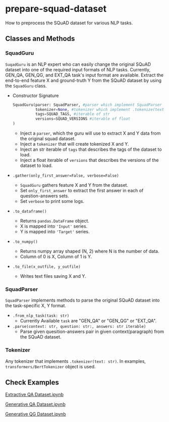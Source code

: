 # prepare-squad-dataset
How to preprocess the SQuAD dataset for various NLP tasks.

## Classes and Methods
### SquadGuru

`SuqadGuru` is an NLP expert who can easily change the original SQuAD dataset into one of the required input formats of NLP tasks. Currently, GEN_QA, GEN_QG, and EXT_QA task's input format are available. Extract the end-to-end feature X and ground-truth Y from the SQuAD dataset by using the `SquadGuru` class.

- Constructor Signature

  ```python
  SquadGuru(parser: SquadParser, #parser which implement SquadParser
            tokenizer=None, #tokenizer which implement .tokenize(text: str)
            tags=SQUAD_TAGS, #iterable of str
            versions=SQUAD_VERSIONS #iterable of float
  )
  ```

  - Inject a `parser`, which the guru will use to extract X and Y data from the original squad dataset.
  - Inject a `tokenizer` that will create tokenized X and Y.
  - Inject an str iterable of `tags` that describes the tags of the dataset to load.
  - Inject a float iterable of `versions` that describes the versions of the dataset to load.

- `.gather(only_first_answer=False, verbose=False)`
  - `SquadGuru` gathers feature X and Y from the dataset.
  - Set `only_first_answer` to extract the first answer in each of question-answers sets.
  - Set `verbose` to print some logs.
- `.to_dataframe()`
  - Returns `pandas.DataFrame` object.
  - X is mapped into `'Input'` series.
  - Y is mapped into `'Target'` series.
- `.to_numpy()`
  - Returns numpy array shaped (N, 2) where N is the number of data.
  - Column of 0 is X, Column of 1 is Y.
- `.to_file(x_outfile, y_outfile)`
  - Writes text files saving X and Y.

### SquadParser

`SquadParser` implements methods to parse the original SQuAD dataset into the task-specific X, Y format.

- `.from_nlp_task(task: str)`
  - Currently Available `task` are "GEN_QA" or "GEN_QG" or "EXT_QA".
- `.parse(context: str, question: str:, answers: str iterable)`
  - Parse given quesition-answers pair in given context(paragraph) from the SQuAD dataset.

### Tokenizer

Any tokenizer that implements `.tokenizer(text: str)`. In examples, `transformers/BertTokenizer` object is used.


## Check Examples

[Extractive QA Dataset.ipynb](https://github.com/binchoo/prepare-squad-dataset/blob/master/Example\)Extractive%20QA%20Dataset.ipynb)

[Generative QA Dataset.ipynb](https://github.com/binchoo/prepare-squad-dataset/blob/master/Example\)Generative%20QA%20Dataset.ipynb)

[Generative QG Dataset.ipynb](https://github.com/binchoo/prepare-squad-dataset/blob/master/Example\)Generative%20QG%20Dataset.ipynb)

